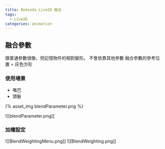 ```yaml
---
title: Redsoda Live2D 融合
tags:
  - Live2D
categories: animation
---
```

## 融合參數
跟普通參數很像，但記憶物件的相對變形。
不會依靠其他參數
融合參數的參考位置 = 灰色方形


### 使用場景
- 嘴巴
- 頭髮

{% asset_img blendParameter.png %}

![[blendParameter.png]]

### 加權設定

![[BlendWeightingMenu.png]]
![[BlendWeighting.png]]